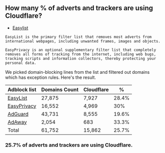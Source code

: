 ## How many % of adverts and trackers are using Cloudflare?


- [Easylist](https://web.archive.org/web/20210516110248/https://easylist.to/)
```
EasyList is the primary filter list that removes most adverts from international webpages, including unwanted frames, images and objects.

EasyPrivacy is an optional supplementary filter list that completely removes all forms of tracking from the internet, including web bugs, tracking scripts and information collectors, thereby protecting your personal data.
```


We picked domain-blocking lines from the list and filtered out domains which has exception rules.
Here's the result.


| Adblock list | Domains Count | Cloudflare | % |
| --- | --- | --- | --- |
| [EasyList](https://easylist.to/easylist/easylist.txt) | 27,875 | 7,927 | 28.4% |
| [EasyPrivacy](https://easylist.to/easylist/easyprivacy.txt) | 16,552 | 4,969 | 30% |
| [AdGuard](https://adguardteam.github.io/AdGuardSDNSFilter/Filters/filter.txt) | 43,731 | 8,555 | 19.6% |
| [AdAway](https://raw.githubusercontent.com/AdAway/adaway.github.io/master/hosts.txt) | 2,054 | 683 | 33.3% |
| Total | 61,752 | 15,862 | 25.7% |


### 25.7% of adverts and trackers are using Cloudflare.